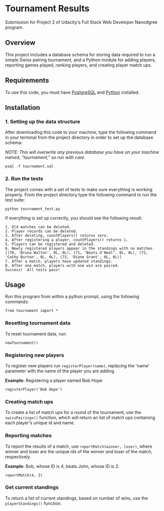 Tournament Results
=======================================================

Submission for Project 2 of Udacity's Full Stack Web Developer Nanodgree program.

## Overview

This project includes a database schema for storing data required to run a simple Swiss pairing tournament, and a Python module for adding players, reporting games played, ranking players, and creating player match ups.

## Requirements

To use this code, you must have [PostgreSQL](http://www.postgresql.org/) and [Python](https://www.python.org/) installed.

## Installation

### 1. Setting up the data structure

After downloading this code to your machine, type the following command in your terminal from the project directory in order to set up the database schema:

*NOTE: This will overwrite any previous database you have on your machine named, "tournament," so run with care.*

```
psql -f tournament.sql
```

### 2. Run the tests

The project comes with a set of tests to make sure everything is working properly. From the project directory type the following command to run the test suite:

```
python tournament_test.py
```

If everything is set up correctly, you should see the following result:

```
1. Old matches can be deleted.
2. Player records can be deleted.
3. After deleting, countPlayers() returns zero.
4. After registering a player, countPlayers() returns 1.
5. Players can be registered and deleted.
6. Newly registered players appear in the standings with no matches.
[(70, 'Bruno Walton', 0L, 0L), (71, "Boots O'Neal", 0L, 0L), (72, 'Cathy Burton', 0L, 0L), (73, 'Diane Grant', 0L, 0L)]
7. After a match, players have updated standings.
8. After one match, players with one win are paired.
Success!  All tests pass!
```

## Usage

Run this program from within a python prompt, using the following commands:

```
from tournament import *
```

### Resetting tournament data

To reset tournament data, run:

```
newTournament()
```

### Registering new players

To register new players run `registerPlayer(name)`, replacing the 'name' parameter with the name of the player you are adding.

**Example:** Registering a player named Bob Hope
```
registerPlayer('Bob Hope')
```

### Creating match ups

To create a list of match ups for a round of the tournament, use the `swissPairings()` function, which will return an list of match ups containing each player's unique id and name.

### Reporting matches

To report the results of a match, use `reportMatch(winner, loser)`, where winner and loser are the unique ids of the winner and loser of the match, respectively.

**Example:** Bob, whose ID is 4, beats John, whose ID is 2.
```
reportMatch(4, 2)
```

### Get current standings

To return a list of current standings, based on number of wins, use the `playerStandings()` function.
